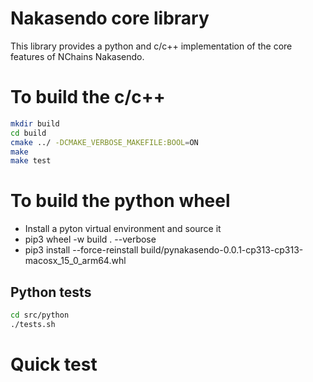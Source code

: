 # Nakasendo core library
This library provides a python and c/c++ implementation of the core features of NChains Nakasendo. 

# To build the c/c++
```bash
mkdir build
cd build
cmake ../ -DCMAKE_VERBOSE_MAKEFILE:BOOL=ON
make 
make test
```

# To build the python wheel
* Install a pyton virtual environment and source it
* pip3 wheel -w build . --verbose
* pip3 install --force-reinstall build/pynakasendo-0.0.1-cp313-cp313-macosx_15_0_arm64.whl

## Python tests
```bash
cd src/python
./tests.sh
```

# Quick test
